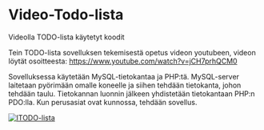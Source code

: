 # Video-Todo-lista
Videolla TODO-lista käytetyt koodit

Tein TODO-lista sovelluksen tekemisestä opetus videon youtubeen, videon löytät osoitteesta: https://www.youtube.com/watch?v=jCH7prhQCM0

Sovelluksessa käytetään MySQL-tietokantaa ja PHP:tä. MySQL-server laitetaan pyörimään omalle koneelle ja siihen tehdään tietokanta,
johon tehdään taulu. Tietokannan luonnin jälkeen yhdistetään tietokantaan PHP:n PDO:lla. Kun perusasiat ovat kunnossa, tehdään sovellus.


[![ITODO-lista](https://img.youtube.com/vi/jCH7prhQCM0/0.jpg)](https://www.youtube.com/watch?v=jCH7prhQCM0)


